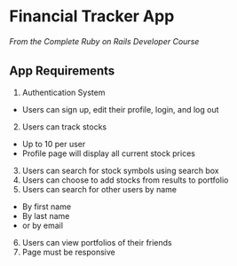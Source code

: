 # Financial Tracker App
###### From the Complete Ruby on Rails Developer Course

## App Requirements
1. Authentication System
  - Users can sign up, edit their profile, login, and log out
2. Users can track stocks
  - Up to 10 per user
  - Profile page will display all current stock prices
3. Users can search for stock symbols using search box
4. Users can choose to add stocks from results to portfolio
5. Users can search for other users by name 
  - By first name
  - By last name
  - or by email
6. Users can view portfolios of their friends
7. Page must be responsive
